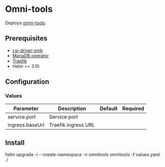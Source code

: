 # Omni-tools

Deploys [omni-tools](https://github.com/iib0011/omni-tools).

## Prerequisites

- [csi-driver-smb](https://github.com/kubernetes-csi/csi-driver-smb)
- [MariaDB operator](https://github.com/mariadb-operator/mariadb-operator)
- [Traefik](https://doc.traefik.io/traefik/setup/kubernetes/)
- Helm >= 3.10

## Configuration

### Values
|Parameter                  |Description                |Default  |Required|
|---                        |---                        |:---:    |:---:|
|service.port               |Service port               |
|ingress.baseUrl            |Traefik ingress URL        |

## Install

helm upgrade -i --create-namespace -n omnitools omnitools -f values.yaml ./
